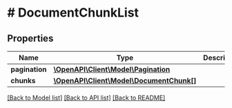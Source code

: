 # # DocumentChunkList

## Properties

Name | Type | Description | Notes
------------ | ------------- | ------------- | -------------
**pagination** | [**\OpenAPI\Client\Model\Pagination**](Pagination.md) |  |
**chunks** | [**\OpenAPI\Client\Model\DocumentChunk[]**](DocumentChunk.md) |  |

[[Back to Model list]](../../README.md#models) [[Back to API list]](../../README.md#endpoints) [[Back to README]](../../README.md)
